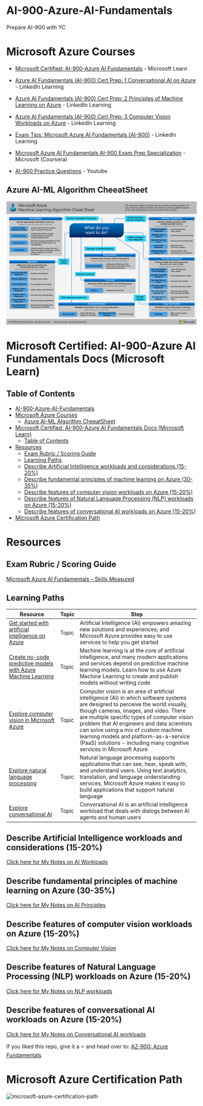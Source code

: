 # AI-900-Azure-AI-Fundamentals
Prepare AI-900 with YC


# Microsoft Azure Courses

- [Microsoft Certified: AI-900-Azure AI Fundamentals](https://learn.microsoft.com/en-us/certifications/azure-ai-fundamentals/) - Microsoft Learn

- [Azure AI Fundamentals (AI-900) Cert Prep: 1 Conversational AI on Azure](https://www.linkedin.com/learning/azure-ai-fundamentals-ai-900-cert-prep-1-conversational-ai-on-azure) - LinkedIn Learning

- [Azure AI Fundamentals (AI-900) Cert Prep: 2 Principles of Machine Learning on Azure](https://www.linkedin.com/learning/azure-ai-fundamentals-ai-900-cert-prep-2-principles-of-machine-learning-on-azure) - LinkedIn Learning

- [Azure AI Fundamentals (AI-900) Cert Prep: 3 Computer Vision Workloads on Azure](https://www.linkedin.com/learning/azure-ai-fundamentals-ai-900-cert-prep-3-computer-vision-workloads-on-azure) - LinkedIn Learning

- [Exam Tips: Microsoft Azure AI Fundamentals (AI-900)](https://www.linkedin.com/learning/exam-tips-microsoft-azure-ai-fundamentals-ai-900) - LinkedIn Learning

- [Microsoft Azure AI Fundamentals AI-900 Exam Prep Specialization](https://www.coursera.org/specializations/microsoft-azure-ai-900-ai-fundamentals) - Microsoft (Coursera)

- [AI-900 Practice Questions](https://www.youtube.com/watch?v=TYkIX0cG3gU&t=246s) - Youtube

## Azure AI-ML Algorithm CheeatSheet

<p><img align="center" src="https://github.com/YatharthChauhan2362/AI-900-Azure-AI-Fundamentals/blob/main/assets/machine-learning-algorithm-cheat-sheet.svg" alt="Community photo"></p>
<p align="center"></p>

# Microsoft Certified: AI-900-Azure AI Fundamentals Docs (Microsoft Learn)

<!-- 1. [Describe AI workloads and considerations (15-20%)](1%20-%20Describe%20AI%20workloads%20and%20considerations%20(15-20%25).md)
2. [Describe fundamental principles of machine learning on Azure (30-35%)](2%20-%20Describe%20fundamental%20principles%20of%20machine%20learning%20on%20Azure%20(30-35%25).md)
3. [Describe features of computer vision workloads on Azure (15-20%)](3%20-%20Describe%20features%20of%20computer%20vision%20workloads%20on%20Azure%20(15-20%25).md)
4. [Describe features of Natural Language Processing (NLP) workloads on Azure (15-20%)](4%20-%20Describe%20features%20of%20Natural%20Language%20Processing%20(NLP)%20workloads%20on%20Azure%20(15-20%25).md)
5. [Describe features of conversational AI workloads on Azure (15-20%)](5%20-%20Describe%20features%20of%20conversational%20AI%20workloads%20on%20Azure%20(15-20%25).md) -->


## Table of Contents
- [AI-900-Azure-AI-Fundamentals](#ai-900-azure-ai-fundamentals)
- [Microsoft Azure Courses](#microsoft-azure-courses)
  - [Azure AI-ML Algorithm CheeatSheet](#azure-ai-ml-algorithm-cheeatsheet)
- [Microsoft Certified: AI-900-Azure AI Fundamentals Docs (Microsoft Learn)](#microsoft-certified-ai-900-azure-ai-fundamentals-docs-microsoft-learn)
  - [Table of Contents](#table-of-contents)
- [Resources](#resources)
  - [Exam Rubric / Scoring Guide](#exam-rubric--scoring-guide)
  - [Learning Paths](#learning-paths)
  - [Describe Artificial Intelligence workloads and considerations (15-20%)](#describe-artificial-intelligence-workloads-and-considerations-15-20)
  - [Describe fundamental principles of machine learning on Azure (30-35%)](#describe-fundamental-principles-of-machine-learning-on-azure-30-35)
  - [Describe features of computer vision workloads on Azure (15-20%)](#describe-features-of-computer-vision-workloads-on-azure-15-20)
  - [Describe features of Natural Language Processing (NLP) workloads on Azure (15-20%)](#describe-features-of-natural-language-processing-nlp-workloads-on-azure-15-20)
  - [Describe features of conversational AI workloads on Azure (15-20%)](#describe-features-of-conversational-ai-workloads-on-azure-15-20)
- [Microsoft Azure Certification Path](#microsoft-azure-certification-path)

# Resources

## Exam Rubric / Scoring Guide

[Microsoft Azure AI Fundamentals – Skills Measured](https://query.prod.cms.rt.microsoft.com/cms/api/am/binary/RE4wGpB)


## Learning Paths
| Resource | Topic | Step |   
|------|--------|------------------|
| [Get started with artificial intelligence on Azure](https://docs.microsoft.com/en-us/learn/paths/get-started-with-artificial-intelligence-on-azure/) | Topic | Artificial Intelligence (AI) empowers amazing new solutions and experiences; and Microsoft Azure provides easy to use services to help you get started |   
| [Create no-code predictive models with Azure Machine Learning](https://docs.microsoft.com/en-us/learn/paths/create-no-code-predictive-models-azure-machine-learning/) | Topic | Machine learning is at the core of artificial intelligence, and many modern applications and services depend on predictive machine learning models. Learn how to use Azure Machine Learning to create and publish models without writing code | 
| [Explore computer vision in Microsoft Azure](https://docs.microsoft.com/en-us/learn/paths/explore-computer-vision-microsoft-azure/) | Topic | Computer vision is an area of artificial intelligence (AI) in which software systems are designed to perceive the world visually, though cameras, images, and video. There are multiple specific types of computer vision problem that AI engineers and data scientists can solve using a mix of custom machine learning models and platform-as-a-service (PaaS) solutions - including many cognitive services in Microsoft Azure | 
| [Explore natural language processing](https://docs.microsoft.com/en-us/learn/paths/explore-natural-language-processing/) | Topic | Natural language processing supports applications that can see, hear, speak with, and understand users. Using text analytics, translation, and language understanding services, Microsoft Azure makes it easy to build applications that support natural language | 
| [Explore conversational AI](https://docs.microsoft.com/en-us/learn/paths/explore-conversational-ai/) | Topic | Conversational AI is an artificial intelligence workload that deals with dialogs between AI agents and human users | 


## Describe Artificial Intelligence workloads and considerations (15-20%)
[Click here for My Notes on AI Workloads](https://github.com/YatharthChauhan2362/AI-900-Azure-AI-Fundamentals/blob/main/Workloads.md)


## Describe fundamental principles of machine learning on Azure (30-35%)

[Click here for My Notes on AI Principles](https://github.com/YatharthChauhan2362/AI-900-Azure-AI-Fundamentals/blob/main/principles.md)

## Describe features of computer vision workloads on Azure (15-20%)
[Click here for My Notes on Computer Vision](https://github.com/YatharthChauhan2362/AI-900-Azure-AI-Fundamentals/blob/main/vision.md)

## Describe features of Natural Language Processing (NLP) workloads on Azure (15-20%)
[Click here for My Notes on NLP workloads](https://github.com/YatharthChauhan2362/AI-900-Azure-AI-Fundamentals/blob/main/nlp.md)


## Describe features of conversational AI workloads on Azure (15-20%)

[Click here for My Notes on Conversational AI workloads](https://github.com/YatharthChauhan2362/AI-900-Azure-AI-Fundamentals/blob/main/conversational.md)
   

If you liked this repo, give it a :star: and head over to:
[AZ-900: Azure Fundamentals](https://github.com/YatharthChauhan2362/AZ-900-Microsoft-Azure-Fundamentals#readme)




# Microsoft Azure Certification Path

![microsoft-azure-certification-path](https://user-images.githubusercontent.com/75237577/190328320-7c668850-b8ea-4e29-806d-8a0f43711571.png)
